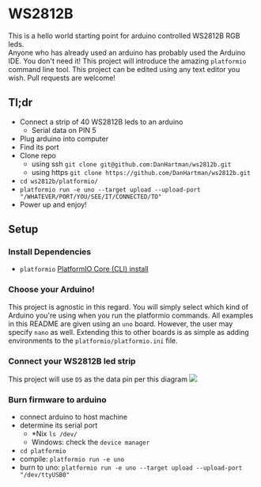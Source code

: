 # WS2812B
This is a hello world starting point for arduino controlled WS2812B RGB leds.  
Anyone who has already used an arduino has probably used the Arduino IDE. You
don't need it!  This project will introduce the amazing `platformio` command
line tool. This project can be edited using any text editor you wish.
Pull requests are welcome!

## Tl;dr
* Connect a strip of 40 WS2812B leds to an arduino
  * Serial data on PIN 5
* Plug arduino into computer
* Find its port
* Clone repo
  * using ssh `git clone git@github.com:DanHartman/ws2812b.git`
  * using https `git clone https://github.com/DanHartman/ws2812b.git`
* `cd ws2812b/platformio/`
* `platformio run -e uno --target upload --upload-port "/WHATEVER/PORT/YOU/SEE/IT/CONNECTED/TO"`
* Power up and enjoy!

## Setup

### Install Dependencies
* `platformio` [PlatformIO Core (CLI) install](http://docs.platformio.org/en/latest/installation.html)

### Choose your Arduino!
This project is agnostic in this regard.  You will simply select which kind of
Arduino you're using when you run the platformio commands.  All examples in this
README are given using an `uno` board.  However, the user may specify `nano` as
well.  Extending this to other boards is as simple as adding environments to the
`platformio/platformio.ini` file.

### Connect your WS2812B led strip
This project will use `D5` as the data pin per this diagram
![](https://i2.wp.com/randomnerdtutorials.com/wp-content/uploads/2016/09/WS2812B-with-Arduino_bb.png?resize=700%2C423&ssl=1)

### Burn firmware to arduino
* connect arduino to host machine
* determine its serial port
  * *Nix `ls /dev/`
  * Windows: check the `device manager`
* `cd platformio`
* compile: `platformio run -e uno`
* burn to uno: `platformio run -e uno --target upload --upload-port "/dev/ttyUSB0"`

